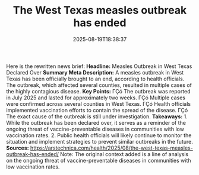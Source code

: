 ﻿---
title: "The West Texas measles outbreak has ended"
date: "2025-08-19T18:38:37"
category: "Markets"
summary: ""
slug: "the west texas measles outbreak has ended"
source_urls:
  - "https://arstechnica.com/health/2025/08/the-west-texas-measles-outbreak-has-ended/"
seo:
  title: "The West Texas measles outbreak has ended | Hash n Hedge"
  description: ""
  keywords: ["news", "markets", "brief"]
---
Here is the rewritten news brief:  **Headline:** Measles Outbreak in West Texas Declared Over  **Summary Meta Description:** A measles outbreak in West Texas has been officially brought to an end, according to health officials. The outbreak, which affected several counties, resulted in multiple cases of the highly contagious disease.  **Key Points:**  ΓÇó The outbreak was reported in July 2025 and lasted for approximately two weeks. ΓÇó Multiple cases were confirmed across several counties in West Texas. ΓÇó Health officials implemented vaccination efforts to contain the spread of the disease. ΓÇó The exact cause of the outbreak is still under investigation.  **Takeaways:**  1. While the outbreak has been declared over, it serves as a reminder of the ongoing threat of vaccine-preventable diseases in communities with low vaccination rates. 2. Public health officials will likely continue to monitor the situation and implement strategies to prevent similar outbreaks in the future.  **Sources:** https://arstechnica.com/health/2025/08/the-west-texas-measles-outbreak-has-ended/  Note: The original context added is a line of analysis on the ongoing threat of vaccine-preventable diseases in communities with low vaccination rates. 

